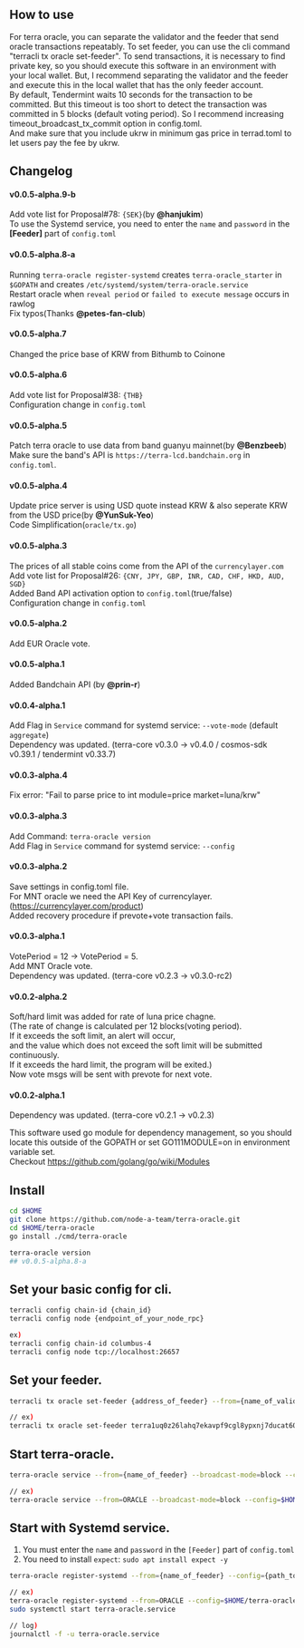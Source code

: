 ## How to use
For terra oracle, you can separate the validator and the feeder that send oracle transactions repeatably. To set feeder, you can use the cli command "terracli tx oracle set-feeder". To send transactions, it is necessary to find private key, so you should execute this software in an environment with your local wallet. But, I recommend separating the validator and the feeder and execute this in the local wallet that has the only feeder account.  
By default, Tendermint waits 10 seconds for the transaction to be committed. But this timeout is too short to detect the transaction was committed in 5 blocks (default voting period). So I recommend increasing timeout_broadcast_tx_commit option in config.toml.  
And make sure that you include ukrw in minimum gas price in terrad.toml to let users pay the fee by ukrw.  

## Changelog
#### v0.0.5-alpha.9-b
Add vote list for Proposal#78: `{SEK}`(by <strong>@hanjukim</strong>)    
To use the Systemd service, you need to enter the `name` and `password` in the **[Feeder]** part of `config.toml`  

#### v0.0.5-alpha.8-a
Running `terra-oracle register-systemd` creates `terra-oracle_starter` in `$GOPATH` and creates `/etc/systemd/system/terra-oracle.service`   
Restart oracle when `reveal period` or `failed to execute message` occurs in rawlog  
Fix typos(Thanks <strong>@petes-fan-club</strong>)  

#### v0.0.5-alpha.7
Changed the price base of KRW from Bithumb to Coinone  

#### v0.0.5-alpha.6
Add vote list for Proposal#38: `{THB}`   
Configuration change in `config.toml`

#### v0.0.5-alpha.5
Patch terra oracle to use data from band guanyu mainnet(by <strong>@Benzbeeb</strong>)  
Make sure the band's API is `https://terra-lcd.bandchain.org` in `config.toml`.

#### v0.0.5-alpha.4
Update price server is using USD quote instead KRW & also seperate KRW from the USD price(by <strong>@YunSuk-Yeo</strong>)   
Code Simplification(`oracle/tx.go`)   

#### v0.0.5-alpha.3
The prices of all stable coins come from the API of the `currencylayer.com`  
Add vote list for Proposal#26: `{CNY, JPY, GBP, INR, CAD, CHF, HKD, AUD, SGD}`  
Added Band API activation option to `config.toml`(true/false)  
Configuration change in `config.toml`  

#### v0.0.5-alpha.2
Add EUR Oracle vote.   

#### v0.0.5-alpha.1
Added Bandchain API (by <strong>@prin-r</strong>)

#### v0.0.4-alpha.1
Add Flag in `Service` command for systemd service: `--vote-mode` (default `aggregate`)  
Dependency was updated. (terra-core v0.3.0 -> v0.4.0 / cosmos-sdk v0.39.1 / tendermint v0.33.7)  

#### v0.0.3-alpha.4
Fix error: "Fail to parse price to int    module=price market=luna/krw"

#### v0.0.3-alpha.3
Add Command: `terra-oracle version`  
Add Flag in `Service` command for systemd service: `--config`  

#### v0.0.3-alpha.2
Save settings in config.toml file.  
For MNT oracle we need the API Key of currencylayer. (https://currencylayer.com/product)  
Added recovery procedure if prevote+vote transaction fails.

#### v0.0.3-alpha.1
VotePeriod = 12 -> VotePeriod = 5.  
Add MNT Oracle vote.  
Dependency was updated. (terra-core v0.2.3 -> v0.3.0-rc2)

#### v0.0.2-alpha.2
Soft/hard limit was added for rate of luna price chagne.  
(The rate of change is calculated per 12 blocks(voting period).  
If it exceeds the soft limit, an alert will occur,  
and the value which does not exceed the soft limit will be submitted continuously.  
If it exceeds the hard limit, the program will be exited.)  
Now vote msgs will be sent with prevote for next vote.  

#### v0.0.2-alpha.1
Dependency was updated. (terra-core v0.2.1 -> v0.2.3)  



This software used go module for dependency management, so you should locate this outside of the GOPATH or set GO111MODULE=on in environment variable set.  
Checkout https://github.com/golang/go/wiki/Modules  

## Install
```bash
cd $HOME
git clone https://github.com/node-a-team/terra-oracle.git
cd $HOME/terra-oracle 
go install ./cmd/terra-oracle

terra-oracle version
## v0.0.5-alpha.8-a
```

## Set your basic config for cli.

```bash
terracli config chain-id {chain_id}
terracli config node {endpoint_of_your_node_rpc}

ex)
terracli config chain-id columbus-4
terracli config node tcp://localhost:26657
```

## Set your feeder.

```bash
terracli tx oracle set-feeder {address_of_feeder} --from={name_of_validator_account} --fees 35610000ukrw 

// ex)
terracli tx oracle set-feeder terra1uq0z26lahq7ekavpf9cgl8ypxnj7ducat60a4w --from=VALIDATOR --fees 35610000ukrw 
```

## Start terra-oracle.
  
```sh
terra-oracle service --from={name_of_feeder} --broadcast-mode=block --config={path_to_config.toml} --vote-mode aggregate

// ex)
terra-oracle service --from=ORACLE --broadcast-mode=block --config=$HOME/terra-oracle --vote-mode aggregate
```

## Start with Systemd service.
1. You must enter the `name` and `password` in the `[Feeder]` part of `config.toml`  
2. You need to install `expect`: `sudo apt install expect -y`  
```sh
terra-oracle register-systemd --from={name_of_feeder} --config={path_to_config.toml}

// ex)
terra-oracle register-systemd --from=ORACLE --config=$HOME/terra-oracle
sudo systemctl start terra-oracle.service

// log)
journalctl -f -u terra-oracle.service

```
